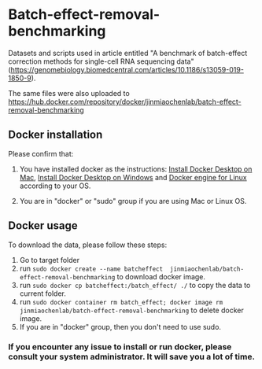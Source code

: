 # Batch-effect-removal-benchmarking
Datasets and scripts used in article entitled "A benchmark of batch-effect correction methods for single-cell RNA sequencing data" (https://genomebiology.biomedcentral.com/articles/10.1186/s13059-019-1850-9).

The same files were also uploaded to https://hub.docker.com/repository/docker/jinmiaochenlab/batch-effect-removal-benchmarking


## Docker installation

Please confirm that:

1. You have installed docker as the instructions: [Install Docker Desktop on Mac](https://docs.docker.com/docker-for-mac/install/), [Install Docker Desktop on Windows](https://docs.docker.com/docker-for-windows/install/) and [Docker engine for Linux](https://docs.docker.com/install/) according to your OS.

2. You are in "docker" or "sudo" group if you are using Mac or Linux OS.

## Docker usage

To download the data, please follow these steps:

1. Go to target folder
2. run ```sudo docker create --name batcheffect  jinmiaochenlab/batch-effect-removal-benchmarking``` to download docker image.
3. run ```sudo docker cp batcheffect:/batch_effect/ ./``` to copy the data to current folder.
4. run  ```sudo docker container rm batch_effect; docker image rm jinmiaochenlab/batch-effect-removal-benchmarking``` to delete docker image.
4. If you are in "docker" group, then you don't need to use sudo.

### If you encounter any issue to install or run docker, please consult your system administrator. It will save you a lot of time.

